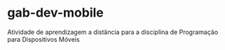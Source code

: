 # gab-dev-mobile
Atividade de aprendizagem a distância para a disciplina de Programação para Dispositivos Móveis
